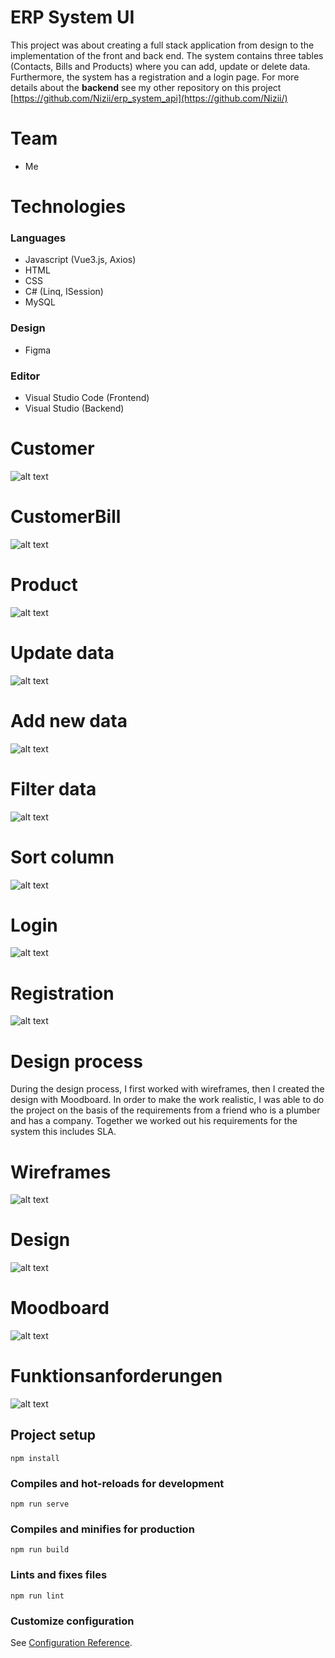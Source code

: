 # ERP System UI

This project was about creating a full stack application from design to the implementation of the front and back end. The system contains three tables (Contacts, Bills and Products) where you can add, update or delete data. Furthermore, the system has a registration and a login page.
For more details about the **backend** see my other repository on this project [https://github.com/Nizii/erp_system_api](https://github.com/Nizii/)

# Team
* Me

# Technologies
### Languages
* Javascript (Vue3.js, Axios)
* HTML
* CSS
* C# (Linq, ISession)
* MySQL

### Design
* Figma

### Editor 
* Visual Studio Code (Frontend)
* Visual Studio (Backend)

# Customer
![alt text](https://github.com/Nizii/ui/blob/master/src/assets/Kontakte.PNG)

# CustomerBill
![alt text](https://github.com/Nizii/ui/blob/master/src/assets/Rechung.PNG)

# Product
![alt text](https://github.com/Nizii/ui/blob/master/src/assets/Produkte.PNG)

# Update data
![alt text](https://github.com/Nizii/ui/blob/master/src/assets/Update.PNG)

# Add new data
![alt text](https://github.com/Nizii/ui/blob/master/src/assets/Add.PNG)

# Filter data
![alt text](https://github.com/Nizii/ui/blob/master/src/assets/Filter.PNG)

# Sort column
![alt text](https://github.com/Nizii/ui/blob/master/src/assets/Sort.PNG)

# Login
![alt text](https://github.com/Nizii/ui/blob/master/src/assets/Login.PNG)

# Registration
![alt text](https://github.com/Nizii/ui/blob/master/src/assets/SignUp.PNG)

# Design process
During the design process, I first worked with wireframes, then I created the design with Moodboard.
In order to make the work realistic, I was able to do the project on the basis of the requirements from a friend who is a plumber and has a company. Together we worked out his requirements for the system this includes SLA.

# Wireframes
![alt text](https://github.com/Nizii/ui/blob/master/src/assets/Wire.PNG)

# Design
![alt text](https://github.com/Nizii/ui/blob/master/src/assets/Design.PNG)

# Moodboard
![alt text](https://github.com/Nizii/ui/blob/master/src/assets/Mood.PNG)

# Funktionsanforderungen
![alt text](https://github.com/Nizii/ui/blob/master/src/assets/Rk.PNG)


## Project setup
```
npm install
```

### Compiles and hot-reloads for development
```
npm run serve
```

### Compiles and minifies for production
```
npm run build
```

### Lints and fixes files
```
npm run lint
```

### Customize configuration
See [Configuration Reference](https://cli.vuejs.org/config/).
